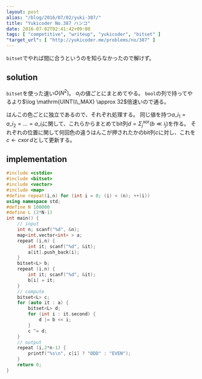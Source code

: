 ```yaml
---
layout: post
alias: "/blog/2016/07/02/yuki-387/"
title: "Yukicoder No.387 ハンコ"
date: 2016-07-02T02:41:42+09:00
tags: [ "competitive", "writeup", "yukicoder", "bitset" ]
"target_url": [ "http://yukicoder.me/problems/no/387" ]
---
```


`bitset`でやれば間に合うというのを知らなかったので解けず。

## solution

`bitset`を使った速い$O(N^2)$。
$a_i$の値ごとにまとめてやる。
`bool`の列で持ってやるより$\log \mathrm{UINT\\\_MAX} \approx 32$倍速いので通る。

はんこの色ごとに独立であるので、それぞれ処理する。
同じ値を持つ$a\_{i_1} = a\_{i_2} = \dots = a\_{i_l}$に関して、これらからまとめてbit列$d = \Sigma_j^{\mathrm{xor}} (b \ll i_j)$を作る。
それぞれの位置に関して何回色の違うはんこが押されたかのbit列$c$に対し、これを$c \gets c \operatorname{xor} d$として更新する。

## implementation

``` c++
#include <cstdio>
#include <bitset>
#include <vector>
#include <map>
#define repeat(i,n) for (int i = 0; (i) < (n); ++(i))
using namespace std;
#define N 100000
#define L (2*N-1)
int main() {
    // input
    int n; scanf("%d", &n);
    map<int,vector<int> > a;
    repeat (i,n) {
        int it; scanf("%d", &it);
        a[it].push_back(i);
    }
    bitset<L> b;
    repeat (i,n) {
        int it; scanf("%d", &it);
        b[i] = it;
    }
    // compute
    bitset<L> c;
    for (auto it : a) {
        bitset<L> d;
        for (int i : it.second) {
            d |= b << i;
        }
        c ^= d;
    }
    // output
    repeat (i,2*n-1) {
        printf("%s\n", c[i] ? "ODD" : "EVEN");
    }
    return 0;
}
```
